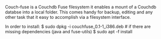 Couch-fuse is a Couchdb Fuse filesystem it enables a mount of a Couchdb databse into a local folder.
This comes handy for backup, editing and any other task that it easy to accomplish via a filesystem interface.

In order to install:
	$ sudo dpkg -i couchfuse_0.1-1_i386.deb
	# if there are missing dependencies (java and fuse-utils)
	$ sudo apt -f install



